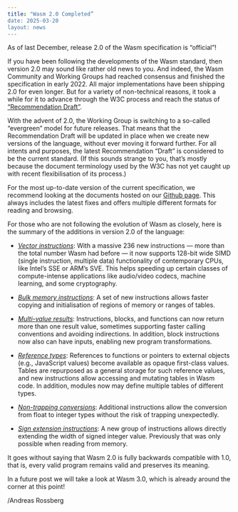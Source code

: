 ```yaml
---
title: "Wasm 2.0 Completed”
date: 2025-03-20
layout: news
---
```


As of last December, release 2.0 of the Wasm specification is “official”!

If you have been following the developments of the Wasm standard, then version 2.0 may sound like rather old news to you. And indeed, the Wasm Community and Working Groups had reached consensus and finished the specification in early 2022. All major implementations have been shipping 2.0 for even longer. But for a variety of non-technical reasons, it took a while for it to advance through the W3C process and reach the status of [“Recommendation Draft”](https://www.w3.org/TR/wasm-core-2/).

With the advent of 2.0, the Working Group is switching to a so-called “evergreen” model for future releases. That means that the Recommendation Draft will be updated in place when we create new versions of the language, without ever moving it forward further. For all intents and purposes, the latest Recommendation “Draft” is considered to be the current standard. (If this sounds strange to you, that’s mostly because the document terminology used by the W3C has not yet caught up with recent flexibilisation of its process.)

For the most up-to-date version of the current specification, we recommend looking at the documents hosted on our [Github page](https://webassembly.github.io/spec/). This always includes the latest fixes and offers multiple different formats for reading and browsing.

For those who are not following the evolution of Wasm as closely, here is the summary of the additions in version 2.0 of the language:

* [*Vector instructions*](https://github.com/webassembly/simd): With a massive 236 new instructions — more than the total number Wasm had before — it now supports 128-bit wide SIMD (single instruction, multiple data) functionality of contemporary CPUs, like Intel’s SSE or ARM’s SVE. This helps speeding up certain classes of compute-intense applications like audio/video codecs, machine learning, and some cryptography.

* [*Bulk memory instructions*](https://github.com/WebAssembly/bulk-memory-operations): A set of new instructions allows faster copying and initialisation of regions of memory or ranges of tables.

* [*Multi-value results*](https://github.com/WebAssembly/multi-value): Instructions, blocks, and functions can now return more than one result value, sometimes supporting faster calling conventions and avoiding indirections. In addition, block instructions now also can have inputs, enabling new program transformations.

* [*Reference types*](https://github.com/WebAssembly/reference-types): References to functions or pointers to external objects (e.g., JavaScript values) become available as opaque first-class values. Tables are repurposed as a general storage for such reference values, and new instructions allow accessing and mutating tables in Wasm code. In addition, modules now may define multiple tables of different types.

* [*Non-trapping conversions*](https://github.com/WebAssembly/nontrapping-float-to-int-conversions): Additional instructions allow the conversion from float to integer types without the risk of trapping unexpectedly.

* [*Sign extension instructions*](https://github.com/WebAssembly/sign-extension-ops): A new group of instructions allows directly extending the width of signed integer value. Previously that was only possible when reading from memory.

It goes without saying that Wasm 2.0 is fully backwards compatible with 1.0, that is, every valid program remains valid and preserves its meaning.

In a future post we will take a look at Wasm 3.0, which is already around the corner at this point!

/Andreas Rossberg
